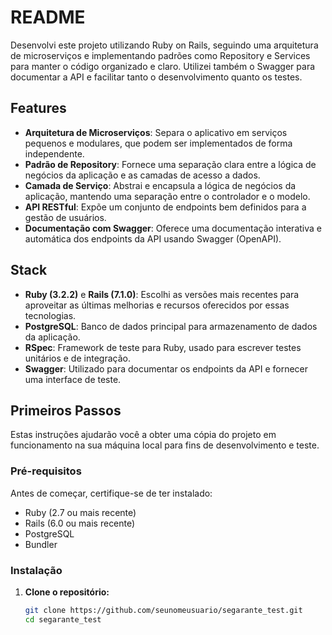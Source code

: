 # README

Desenvolvi este projeto utilizando Ruby on Rails, seguindo uma arquitetura de microserviços e implementando padrões como Repository e Services para manter o código organizado e claro. Utilizei também o Swagger para documentar a API e facilitar tanto o desenvolvimento quanto os testes.

## Features

- **Arquitetura de Microserviços**: Separa o aplicativo em serviços pequenos e modulares, que podem ser implementados de forma independente.
- **Padrão de Repository**: Fornece uma separação clara entre a lógica de negócios da aplicação e as camadas de acesso a dados.
- **Camada de Serviço**: Abstrai e encapsula a lógica de negócios da aplicação, mantendo uma separação entre o controlador e o modelo.
- **API RESTful**: Expõe um conjunto de endpoints bem definidos para a gestão de usuários.
- **Documentação com Swagger**: Oferece uma documentação interativa e automática dos endpoints da API usando Swagger (OpenAPI).

## Stack

- **Ruby (3.2.2)** e **Rails (7.1.0)**: Escolhi as versões mais recentes para aproveitar as últimas melhorias e recursos oferecidos por essas tecnologias.
- **PostgreSQL**: Banco de dados principal para armazenamento de dados da aplicação.
- **RSpec**: Framework de teste para Ruby, usado para escrever testes unitários e de integração.
- **Swagger**: Utilizado para documentar os endpoints da API e fornecer uma interface de teste.

## Primeiros Passos

Estas instruções ajudarão você a obter uma cópia do projeto em funcionamento na sua máquina local para fins de desenvolvimento e teste.

### Pré-requisitos

Antes de começar, certifique-se de ter instalado:
- Ruby (2.7 ou mais recente)
- Rails (6.0 ou mais recente)
- PostgreSQL
- Bundler

### Instalação

1. **Clone o repositório:**

   ```bash
   git clone https://github.com/seunomeusuario/segarante_test.git
   cd segarante_test
